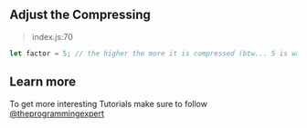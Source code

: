 ## Adjust the Compressing

> index.js:70

```javascript
let factor = 5; // the higher the more it is compressed (btw... 5 is way to much 😄)
```

## Learn more
To get more interesting Tutorials make sure to follow
[@theprogrammingexpert](https://www.instagram.com/theprogrammingexpert/)
